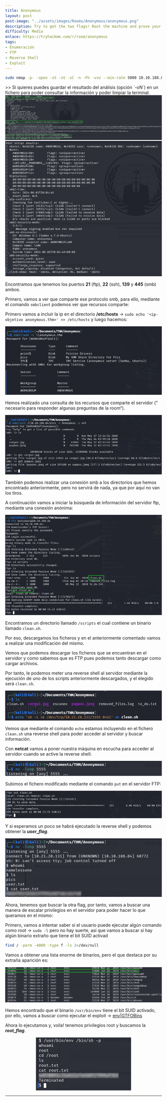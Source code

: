 ```yaml
---
title: Anonymous
layout: post
post-image: "../assets/images/Rooms/Anonymous/anonymous.png"
description: Try to get the two flags! Root the machine and prove your understanding of the fundamentals! This is a virtual machine meant for beginners. Acquiring both flags will require some basic knowledge of Linux and privilege escalation methods.
difficulty: Media
enlace: https://tryhackme.com/r/room/anonymous
tags:
- Enumeración
- FTP
- Reverse Shell
- Exploit
---
```

<div style="text-align: center; ">

```bash
sudo nmap -p- -open -sS -sV -sC -n -Pn -vvv --min-rate 5000 10.10.188.84 -oN escaneo
```

</div>
>> Si quieres puedes guardar el resultado del análisis (opción `-oN`) en un fichero para poder consultar la información y poder limpiar la terminal.

<div style="text-align: center; ">
    <img src="../assets/images/Rooms/Anonymous/1.png" alt="Foto1" />
</div>


<div style="text-align: center; ">
    <img src="../assets/images/Rooms/Anonymous/Untitled.png" alt="Foto1" />
</div>

Encontramos que tenemos los puertos **21** (ftp), **22** (ssh), **139** y **445** (smb) ambos.

Primero, vamos a ver que comparte ese protocolo smb, para ello, mediante el comando `smbclient` podemos ver que recursos comparte:

Primero vamos a incluir la ip en el directorio **/etc/hosts** → `sudo echo '<ip-objetivo anonymous.thm>' >> /etc/hosts` y luego hacemos:

<div style="text-align: center; ">
    <img src="../assets/images/Rooms/Anonymous/Untitled 1.png" alt="Foto1" />
</div>

Hemos realizado una consulta de los recursos que comparte el servidor (” necesario para responder algunas preguntas de la room“).

<div style="text-align: center; ">
    <img src="../assets/images/Rooms/Anonymous/Untitled 2.png" alt="Foto1" />
</div>

También podemos realizar una conexión smb a los directorios que hemos encontrado anteriormente, pero no servirá de nada, ya que por aquí no van los tiros.

A continuación vamos a iniciar la búsqueda de información del servidor ftp, mediante una conexión anónima:

<div style="text-align: center; ">
    <img src="../assets/images/Rooms/Anonymous/2.png" alt="Foto1" />
</div>

Encontramos un directorio llamado `/scripts` el cual contiene un binario llamado `clean.sh`.

Por eso, descargamos los ficheros y en el anteriormente comentado vamos a realizar una modificación del mismo.

Vemos que podemos descargar los ficheros que se encuentran en el servidor y como sabemos que es FTP pues podemos tanto descargar como cargar archivos.

Por tanto, le podemos meter una reverse shell al servidor mediante la ejecución de uno de los scripts anteriormente descargados, y el elegido será `clean.sh`.   

<div style="text-align: center; ">
    <img src="../assets/images/Rooms/Anonymous/3.png" alt="Foto1" />
</div>

Vemos que mediante el comando `echo` estamos incluyendo en el fichero `clean.sh` una reverse shell para poder acceder al servidor y buscar información.

Con **netcat** vamos a poner nuestra máquina en escucha para acceder al servidor cuando se active la reverse shell:

<div style="text-align: center; ">
    <img src="../assets/images/Rooms/Anonymous/4.1.png" alt="Foto1" />
</div>

Subimos el fichero modificado mediante el comando `put` en el servidor FTP:

<div style="text-align: center; ">
    <img src="../assets/images/Rooms/Anonymous/Untitled 3.png" alt="Foto1" />
</div>

Y si esperamos un poco se habrá ejecutado la reverse shell y podemos obtener la ***user_flag***.

<div style="text-align: center; ">
    <img src="../assets/images/Rooms/Anonymous/4.2.png" alt="Foto1" />
</div>

Ahora, tenemos que buscar la otra flag, por tanto, vamos a buscar una manera de escalar privilegios en el servidor para poder hacer lo que queramos en el mismo:

Primero, vamos a intentar saber si el usuario puede ejecutar algún comando como root → `sudo -l` pero no hay suerte, así que vamos a buscar si hay algún binario extraño que tiene el bit SUID activad

```bash
find / -perm -4000 -type f -ls 2>/dev/null
```

Vamos a obtener una lista enorme de binarios, pero el que destaca por su extraña aparición es:

<div style="text-align: center; ">
    <img src="../assets/images/Rooms/Anonymous/5.png" alt="Foto1" />
</div>

Hemos encontrado que el binario `/usr/bin/env` tiene el bit SUID activado, por ello, vamos a buscar como ejecutar el exploit → [env|GTFOBins](https://gtfobins.github.io/gtfobins/env/#suid)

Ahora lo ejecutamos y, voila! tenemos privilegios root y buscamos la ***root_flag***.

<div style="text-align: center; ">
    <img src="../assets/images/Rooms/Anonymous/6.png" alt="Foto1" />
</div>

---